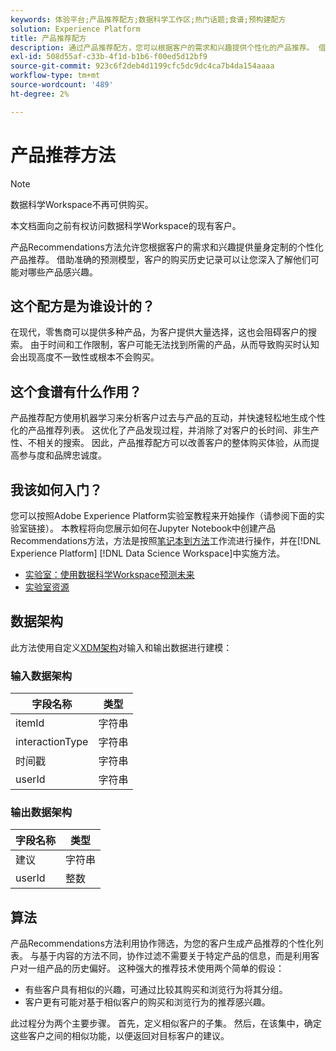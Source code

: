 ```yaml
---
keywords: 体验平台;产品推荐配方;数据科学工作区;热门话题;食谱;预构建配方
solution: Experience Platform
title: 产品推荐配方
description: 通过产品推荐配方，您可以根据客户的需求和兴趣提供个性化的产品推荐。 借助准确的预测模型，客户的购买历史记录可以让您深入了解他们可能对哪些产品感兴趣。
exl-id: 508d55af-c33b-4f1d-b1b6-f00ed5d12bf9
source-git-commit: 923c6f2deb4d1199cfc5dc9dc4ca7b4da154aaaa
workflow-type: tm+mt
source-wordcount: '489'
ht-degree: 2%

---
```


# 产品推荐方法

>[!NOTE]
>
>数据科学Workspace不再可供购买。
>
>本文档面向之前有权访问数据科学Workspace的现有客户。

产品Recommendations方法允许您根据客户的需求和兴趣提供量身定制的个性化产品推荐。 借助准确的预测模型，客户的购买历史记录可以让您深入了解他们可能对哪些产品感兴趣。

## 这个配方是为谁设计的？

在现代，零售商可以提供多种产品，为客户提供大量选择，这也会阻碍客户的搜索。 由于时间和工作限制，客户可能无法找到所需的产品，从而导致购买时认知会出现高度不一致性或根本不会购买。

## 这个食谱有什么作用？

产品推荐配方使用机器学习来分析客户过去与产品的互动，并快速轻松地生成个性化的产品推荐列表。 这优化了产品发现过程，并消除了对客户的长时间、非生产性、不相关的搜索。 因此，产品推荐配方可以改善客户的整体购买体验，从而提高参与度和品牌忠诚度。

## 我该如何入门？

您可以按照Adobe Experience Platform实验室教程来开始操作（请参阅下面的实验室链接）。 本教程将向您展示如何在Jupyter Notebook中创建产品Recommendations方法，方法是按照[笔记本到方法](../jupyterlab/create-a-model.md)工作流进行操作，并在[!DNL Experience Platform] [!DNL Data Science Workspace]中实施方法。

* [实验室：使用数据科学Workspace预测未来](https://expleague.azureedge.net/labs/L777/index.html)
* [实验室资源](https://github.com/adobe/experience-platform-dsw-reference/tree/master/Summit/2019/resources)

## 数据架构

此方法使用自定义[XDM架构](../../xdm/schema/field-dictionary.md)对输入和输出数据进行建模：

### 输入数据架构

| 字段名称 | 类型 |
| --- | --- |
| itemId | 字符串 |
| interactionType | 字符串 |
| 时间戳 | 字符串 |
| userId | 字符串 |

### 输出数据架构

| 字段名称 | 类型 |
| --- | --- |
| 建议 | 字符串 |
| userId | 整数 |

## 算法

产品Recommendations方法利用协作筛选，为您的客户生成产品推荐的个性化列表。 与基于内容的方法不同，协作过滤不需要关于特定产品的信息，而是利用客户对一组产品的历史偏好。 这种强大的推荐技术使用两个简单的假设：
* 有些客户具有相似的兴趣，可通过比较其购买和浏览行为将其分组。
* 客户更有可能对基于相似客户的购买和浏览行为的推荐感兴趣。

此过程分为两个主要步骤。 首先，定义相似客户的子集。 然后，在该集中，确定这些客户之间的相似功能，以便返回对目标客户的建议。
